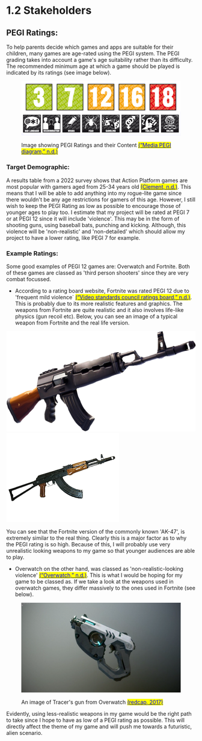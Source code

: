 # 1.2 Stakeholders

## PEGI Ratings:

To help parents decide which games and apps are suitable for their children, many games are age-rated using the PEGI system. The PEGI grading takes into account a game's age suitability rather than its difficulty. The recommended minimum age at which a game should be played is indicated by its ratings (see image below).

<figure><img src="../.gitbook/assets/image (2) (1).png" alt=""><figcaption><p>Image showing PEGI Ratings and their Content <a href="../reference-page.md"><mark style="color:blue;">(“Media PEGI diagram,” n.d.)</mark></a></p></figcaption></figure>

### Target Demographic:

A results table from a 2022 survey shows that Action Platform games are most popular with gamers aged from 25-34 years old [<mark style="color:blue;">(Clement, n.d.)</mark>](../reference-page.md). This means that I will be able to add anything into my rogue-lite game since there wouldn't be any age restrictions for gamers of this age. However, I still wish to keep the PEGI Rating as low as possible to encourage those of younger ages to play too. I estimate that my project will be rated at PEGI 7 or at PEGI 12 since it will include 'violence'. This may be in the form of shooting guns, using baseball bats, punching and kicking. Although, this violence will be 'non-realistic' and 'non-detailed' which should allow my project to have a lower rating, like PEGI 7 for example.

### Example Ratings:

Some good examples of PEGI 12 games are: Overwatch and Fortnite. Both of these games are classed as 'third person shooters' since they are very combat focussed.

* According to a rating board website, Fortnite was rated PEGI 12 due to 'frequent mild violence\` [<mark style="color:blue;">(“Video standards council ratings board,” n.d.)</mark>](../reference-page.md). This is probably due to its more realistic features and graphics. The weapons from Fortnite are quite realistic and it also involves life-like physics (gun recoil etc). Below, you can see an image of a typical weapon from Fortnite and the real life version.

![](<../.gitbook/assets/image (4) (1).png>)![](<../.gitbook/assets/image (6).png>)

You can see that the Fortnite version of the commonly known 'AK-47', is extremely similar to the real thing. Clearly this is a major factor as to why the PEGI rating is so high. Because of this, I will probably use very unrealistic looking weapons to my game so that younger audiences are able to play.&#x20;

* Overwatch on the other hand, was classed as 'non-realistic-looking violence' [<mark style="color:blue;">(“Overwatch,” n.d.)</mark>](../reference-page.md). This is what I would be hoping for my game to be classed as. If we take a look at the weapons used in overwatch games, they differ massively to the ones used in Fortnite (see below).

<figure><img src="../.gitbook/assets/image (5) (1).png" alt=""><figcaption><p>An image of Tracer's gun from Overwatch <a href="../reference-page.md"><mark style="color:blue;">(redcap, 2017)</mark></a></p></figcaption></figure>

Evidently, using less-realistic weapons in my game would be the right path to take since I hope to have as low of a PEGI rating as possible. This will directly affect the theme of my game and will push me towards a futuristic, alien scenario.
